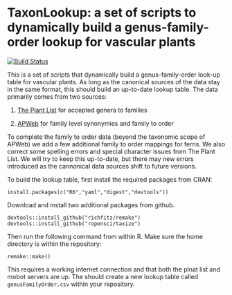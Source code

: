 # TaxonLookup: a set of scripts to dynamically build a genus-family-order lookup for vascular plants

[![Build Status](https://travis-ci.org/wcornwell/TaxonLookup.png?branch=master)](https://travis-ci.org/wcornwell/TaxonLookup)


This is a set of scripts that dynamically build a genus-family-order look-up table for vascular plants.  As long as the canonical sources of the data stay in the same format, this should build an up-to-date lookup table. The data primarily comes from two sources: 

1. [The Plant List](http://www.theplantlist.org/) for accepted genera to families

2. [APWeb](http://www.mobot.org/MOBOT/research/APweb/) for family level synonymies and family to order

To complete the family to order data (beyond the taxonomic scope of APWeb) we add a few additional family to order mappings for ferns.  We also correct some spelling errors and special character issues from The Plant List.  We will try to keep this up-to-date, but there may new errors introduced as the cannonical data sources shift to future versions.  

To build the lookup table, first install the required packages from CRAN:

	install.packages(c("R6","yaml","digest","devtools"))

Download and install two additional packages from github.    

	devtools::install_github("richfitz/remake")
	devtools::install_github("ropensci/taxize")

Then run the following command from within R.  Make sure the home directory is within the repository:

	remake::make()
	
This requires a working internet connection and that both the plnat list and mobot servers are up.  The should create a new lookup table called `genusFamilyOrder.csv` within your repository.  